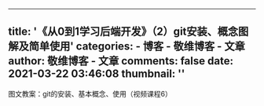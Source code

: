 
---
title: '《从0到1学习后端开发》（2）git安装、概念图解及简单使用'
categories: 
    - 博客
    - 敬维博客 - 文章
author: 敬维博客 - 文章
comments: false
date: 2021-03-22 03:46:08
thumbnail: ''
---

<div>   
图文教案：git的安装、基本概念、使用（视频课程6）  
</div>
            